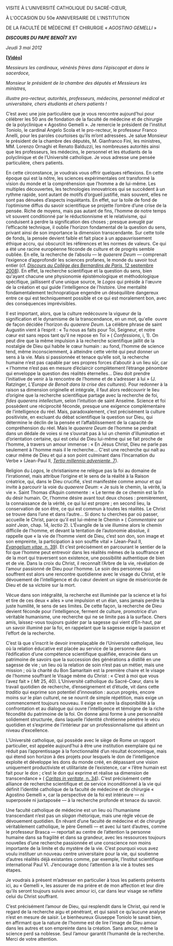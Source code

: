 VISITE À L'UNIVERSITÉ CATHOLIQUE DU SACRÉ-CŒUR,

À L'OCCASION DU 50e ANNIVERSAIRE DE L'INSTITUTION

DE LA FACULTÉ DE MÉDECINE ET CHIRURGIE « *AGOSTINO GEMELLI* »

***DISCOURS DU PAPE BENOÎT XVI***

*Jeudi 3 mai 2012*

**[[Vidéo](http://player.rv.va/vaticanplayer.asp?language=it&tic=VA_IKDNIWQZ)]**

*Messieurs les cardinaux, vénérés frères dans l’épiscopat et dans le sacerdoce,*

*Monsieur le président de la chambre des députés et Messieurs les ministres,*

*illustre pro-recteur, autorités, professeurs, médecins, personnel médical et universitaire, chers étudiants et chers patients !*

C’est avec une joie particulière que je vous rencontre aujourd’hui pour célébrer les 50 ans de fondation de la faculté de médecine et de chirurgie de la polyclinique « Agostino Gemelli ». Je remercie le président de l’institut Toniolo, le cardinal Angelo Scola et le pro-recteur, le professeur Franco Anelli, pour les paroles courtoises qu’ils m’ont adressées. Je salue Monsieur le président de la chambre des députés, M. Gianfranco Fini, les ministres, MM. Lorenzo Ornaghi et Renato Balduzzi, les nombreuses autorités ainsi que les professeurs, les médecins, le personnel et les étudiants de la polyclinique et de l’Université catholique. Je vous adresse une pensée particulière, chers patients.

En cette circonstance, je voudrais vous offrir quelques réflexions. En cette époque qui est la nôtre, les sciences expérimentales ont transformé la vision du monde et la compréhension que l’homme a de lui-même. Les multiples découvertes, les technologies innovatrices qui se succèdent à un rythme rapide, sont autant de motifs d’orgueil justifié, mais souvent, elles ne sont pas dénuées d’aspects inquiétants. En effet, sur la toile de fond de l’optimisme diffus du savoir scientifique se projette l’ombre d’une crise de la pensée. Riche de moyens, mais pas autant de fins, l’homme de notre temps vit souvent conditionné par le réductionnisme et le relativisme, qui conduisent à perdre la signification des choses ; presque aveuglé par l’efficacité technique, il oublie l’horizon fondamental de la question du sens, privant ainsi de son importance la dimension transcendante. Sur cette toile de fonds, la pensée devient faible et fait place à un appauvrissement éthique accru, qui obscurcit les références et les normes de valeurs. Ce qui a été une racine européenne féconde de culture et de progrès semble oubliée. En elle, la recherche de l’absolu — le *quaerere Deum* — comprenait l’exigence d’approfondir les sciences profanes, le monde du savoir tout entier (cf. [*Discours au Collège des Bernardins de Paris*, 12 septembre 2008](/content/benedict-xvi/fr/speeches/2008/september/documents/hf_ben-xvi_spe_20080912_parigi-cultura.html)). En effet, la recherche scientifique et la question du sens, bien qu'ayant chacune une physionomie épistémologique et méthodologique spécifique, jaillissent d'une unique source, le *Logos* qui préside à l'œuvre de la création et qui guide l'intelligence de l'histoire. Une mentalité fondamentalement technopratique engendre un déséquilibre dangereux entre ce qui est techniquement possible et ce qui est moralement bon, avec des conséquences imprévisibles.

Il est important, alors, que la culture redécouvre la vigueur de la signification et le dynamisme de la transcendance, en un mot, qu'elle  ouvre de façon décidée l'horizon du *quaerere Deum*. La célèbre phrase de saint Augustin vient à l’esprit : « Tu nous as faits pour Toi, Seigneur, et notre cœur est sans repos tant qu’il ne repose en Toi » ( *Confessions*, i, 1). On peut dire que la même impulsion à la recherche scientifique jaillit de la nostalgie de Dieu qui habite le cœur humain : au fond, l’homme de science tend, même inconsciemment, à atteindre cette vérité qui peut donner un sens à la vie. Mais si passionnée et tenace qu’elle soit, la recherche humaine n’est pas capable par ses propres forces d’aboutir à un lieu sûr, car « l’homme n’est pas en mesure d’éclaircir complètement l’étrange pénombre qui enveloppe la question des réalités éternelles… Dieu doit prendre l’initiative de venir à la rencontre de l’homme et de s’adresser à lui » (J. Ratzinger, *L’Europe de Benoît dans la crise des cultures*). Pour redonner à la raison sa dimension originelle et intégrale, il faut alors redécouvrir le lieu d’origine que la recherche scientifique partage avec la recherche de foi, *fides quaerens intellectum*, selon l’intuition de saint Anselme. Science et foi possèdent une réciprocité féconde, presque une exigence complémentaire de l’intelligence du réel. Mais, paradoxalement, c’est précisément la culture positiviste, en excluant du débat scientifique la question sur Dieu, qui détermine le déclin de la pensée et l’affaiblissement de la capacité de compréhension du réel. Mais le *quaerere Deum* de l’homme se perdrait dans un dédale de voies si ne s’ouvrait pas à lui un chemin d’illumination et d’orientation certaine, qui est celui de Dieu lui-même qui se fait proche de l’homme, à travers un amour immense : « En Jésus Christ, Dieu ne parle pas seulement à l'homme mais il le recherche... C'est une recherche qui naît au cœur même de Dieu et qui a son point culminant dans l'Incarnation du Verbe » (Jean-Paul II, [*Tertio millennio adveniente,* 7](/content/john-paul-ii/fr/apost_letters/documents/hf_jp-ii_apl_10111994_tertio-millennio-adveniente.html)).

Religion du *Logos,* le christianisme ne relègue pas la foi au domaine de l’irrationnel, mais attribue l’origine et le sens de la réalité à la Raison créatrice, qui, dans le Dieu crucifié, s’est manifestée comme amour et qui invite à parcourir la voie du *quaerere Deum*: « Je suis le chemin, la vérité, la vie ». Saint Thomas d’Aquin commente : « Le terme de ce chemin est la fin du désir humain. Or, l’homme désire avant tout deux choses : premièrement, la connaissance de la vérité, ce qui lui est propre ; en second lieu, la conservation de son être, ce qui est commun à toutes les réalités. Le Christ se trouve dans l’une et dans l’autre... Si donc tu cherches par où passer, accueille le Christ, parce qu’il est lui-même le Chemin » ( *Commentaire sur saint Jean*, chap. 14, *lectio* 2). L’Évangile de la vie illumine alors le chemin difficile de l’homme, et devant la tentation de l’autonomie absolue, il rappelle que « la vie de l’homme vient de Dieu, c’est son don, son image et son empreinte, la participation à son souffle vital » (Jean-Paul II, [*Evangelium vitae*, n. 39](/content/john-paul-ii/fr/encyclicals/documents/hf_jp-ii_enc_25031995_evangelium-vitae.html)). Et c’est précisément en parcourant le sentier de la foi que l’homme peut entrevoir dans les réalités mêmes de la souffrance et de la mort qui traversent son existence, une possibilité authentique de bien et de vie. Dans la croix du Christ, il reconnaît l’Arbre de la vie, révélation de l’amour passionné de Dieu pour l’homme. Le soin des personnes qui souffrent est alors une rencontre quotidienne avec le visage du Christ, et le dévouement de l’intelligence et du cœur devient un signe de miséricorde de Dieu et de sa victoire sur la mort.

Vécue dans son intégralité, la recherche est illuminée par la science et la foi et tire de ces deux « ailes » une impulsion et un élan, sans jamais perdre la juste humilité, le sens de ses limites. De cette façon, la recherche de Dieu devient féconde pour l’intelligence, ferment de culture, promotrice d’un véritable humanisme, une recherche qui ne se limite pas à la surface. Chers amis, laissez-vous toujours guider par la sagesse qui vient d’En-haut, par un savoir illuminé par la foi, en rappelant que la sagesse exige la passion et l’effort de la recherche.

C’est là que s’inscrit le devoir irremplaçable de l’Université catholique, lieu où la relation éducative est placée au service de la personne dans l’édification d’une compétence scientifique qualifiée, enracinée dans un patrimoine de savoirs que la succession des générations a distillé en une sagesse de vie ; un lieu où la relation de soin n’est pas un métier, mais une mission ; où la charité du Bon Samaritain est la première chaire et le visage de l’homme souffrant le Visage même du Christ : « C’est à moi que vous l’avez fait » ( *Mt* 25, 40). L’Université catholique du Sacré-Cœur, dans le travail quotidien de recherche, d’enseignement et d’étude, vit dans cette *traditio* qui exprime son potentiel d’innovation : aucun progrès, encore moins sur le plan culturel, ne se nourrit de simple répétition, mais exige un commencement toujours nouveau. Il exige en outre la disponibilité à la confrontation et au dialogue qui ouvre l’intelligence et témoigne de la riche fécondité du patrimoine de la foi. On donne ainsi forme à une personnalité solidement structurée, dans laquelle l’identité chrétienne pénètre le vécu quotidien et s’exprime de l’intérieur par un professionnalisme qui atteint un niveau d’excellence.

L’Université catholique, qui possède avec le siège de Rome un rapport particulier, est appelée aujourd’hui à être une institution exemplaire qui ne réduit pas l’apprentissage à la fonctionnalité d’un résultat économique, mais qui étend son horizon à des projets pour lesquels le don de l’intelligence exploite et développe les dons du monde créé, en dépassant une vision uniquement productiviste et utilitariste de l’existence, car « l’être humain est fait pour le don ; c’est le don qui exprime et réalise sa dimension de transcendance » ( [*Caritas in veritate,* n. 34](/content/benedict-xvi/fr/encyclicals/documents/hf_ben-xvi_enc_20090629_caritas-in-veritate.html)). C’est précisément cette alliance de recherche scientifique et de service inconditionnel à la vie qui définit l’identité catholique de la faculté de médecine et de chirurgie « Agostino Gemelli », car la perspective de la foi est intérieure — ni superposée ni juxtaposée — à la recherche profonde et tenace du savoir.

Une faculté catholique de médecine est un lieu où l’humanisme transcendant n’est pas un *slogan* rhétorique, mais une règle vécue de dévouement quotidien. En rêvant d’une faculté de médecine et de chirurgie véritablement catholique, le père Gemelli — et avec lui tant d’autres, comme le professeur Brasca — reportait au centre de l’attention la personne humaine dans sa fragilité et dans sa grandeur, avec les ressources toujours nouvelles d’une recherche passionnée et une conscience non moins importante de la limite et du mystère de la vie. C’est pourquoi vous avez voulu instituer un nouveau centre universitaire pour la vie, qui soutienne d’autres réalités déjà existantes comme, par exemple, l’Institut scientifique international Paul VI. J’encourage donc l’attention à la vie à toutes ses étapes.

Je voudrais à présent m’adresser en particulier à tous les patients présents ici, au « Gemelli », les assurer de ma prière et de mon affection et leur dire qu’ils seront toujours suivis avec amour ici, car dans leur visage se reflète celui du Christ souffrant.

C’est précisément l’amour de Dieu, qui resplendit dans le Christ, qui rend le regard de la recherche aigu et pénétrant, et qui saisit ce qu’aucune analyse n’est en mesure de saisir. Le bienheureux Giuseppe Toniolo le savait bien, en affirmant que la nature de l’homme est de lire l’image de Dieu amour dans les autres et son empreinte dans la création. Sans amour, même la science perd sa noblesse. Seul l’amour garantit l’humanité de la recherche. Merci de votre attention.